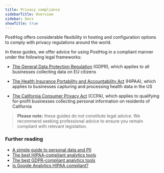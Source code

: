 ```yaml
---
title: Privacy compliance
sidebarTitle: Overview
sidebar: Docs
showTitle: true
---
```


PostHog offers considerable flexibility in hosting and configuration options to comply with privacy regulations around the world.

In these guides, we offer advice for using PostHog in a compliant manner under the following legal frameworks:

- [The General Data Protection Regulation](/docs/privacy/gdpr-compliance/) (GDPR), which applies to all businesses collecting data on EU citizens

- [The Health Insurance Portability and Accountability Act](/docs/privacy/hipaa-compliance/) (HIPAA), which applies to businesses capturing and processing health data in the US

- [The California Consumer Privacy Act](/docs/privacy/ccpa-compliance/) (CCPA), which applies to qualifying for-profit businesses collecting personal information on residents of California

> **Please note:** these guides do not constitute legal advice. We recommend seeking professional advice to ensure you remain compliant with relevant legislation.

### Further reading

- [A simple guide to personal data and PII](/blog/what-is-personal-data-pii)
- [The best HIPAA-compliant analytics tools](/blog/best-hipaa-compliant-analytics-tools/)
- [The best GDPR-compliant analytics tools](/blog/best-gdpr-compliant-analytics-tools/)
- [Is Google Analytics HIPAA compliant?](/blog/is-google-analytics-hipaa-compliant)
